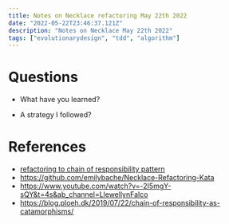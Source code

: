 ```yaml
---
title: Notes on Necklace refactoring May 22th 2022
date: "2022-05-22T23:46:37.121Z"
description: "Notes on Necklace May 22th 2022"
tags: ["evolutionarydesign", "tdd", "algorithm"]
---
```


# Questions
- What have you learned?

- A strategy I followed?

# References
- [refactoring to chain of responsibility pattern](https://www.udemy.com/course/pyramid-of-refactoring-java-chain-of-poker-hands/?referralCode=AEBB17F034F9012157F6)
- https://github.com/emilybache/Necklace-Refactoring-Kata
- https://www.youtube.com/watch?v=-2I5mgY-sQY&t=4s&ab_channel=LlewellynFalco
- https://blog.ploeh.dk/2019/07/22/chain-of-responsibility-as-catamorphisms/